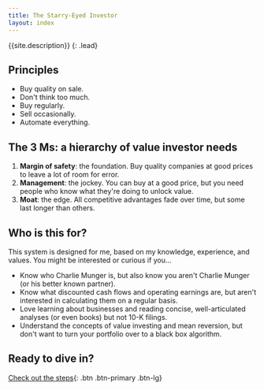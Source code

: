 ```yaml
---
title: The Starry-Eyed Investor
layout: index
---
```


{{site.description}}
{: .lead}

## Principles
- Buy quality on sale.
- Don't think too much.
- Buy regularly.
- Sell occasionally.
- Automate everything.

## The 3 Ms: a hierarchy of value investor needs
1. **Margin of safety**: the foundation. Buy quality companies at good prices to leave a lot of room for error.
2. **Management**: the jockey. You can buy at a good price, but you need people who know what they're doing to unlock value.
3. **Moat**: the edge. All competitive advantages fade over time, but some last longer than others.

## Who is this for?
This system is designed for me, based on my knowledge, experience, and values. You might be interested or curious if you…
- Know who Charlie Munger is, but also know you aren't Charlie Munger (or his better known partner).
- Know what discounted cash flows and operating earnings are, but aren't interested in calculating them on a regular basis.
- Love learning about businesses and reading concise, well-articulated analyses (or even books) but not 10-K filings.
- Understand the concepts of value investing and mean reversion, but don't want to turn your portfolio over to a black box algorithm.

## Ready to dive in?

[Check out the steps]({{site.baseurl}}/steps.html){: .btn .btn-primary .btn-lg}
